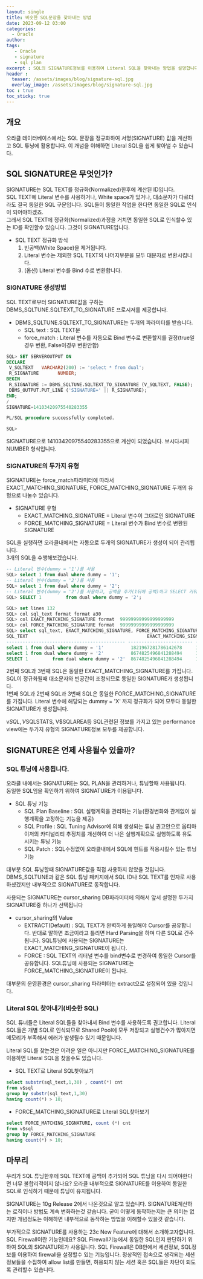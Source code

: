 ```yaml
---
layout: single
title: 비슷한 SQL문장을 찾아내는 방법
date: 2023-09-12 03:00
categories: 
  - Oracle
author: 
tags: 
   - Oracle
   - signature
   - sql plan
excerpt : SQL의 SIGNATURE정보를 이용하여 Literal SQL을 찾아내는 방법을 설명합니다.
header :
  teaser: /assets/images/blog/signature-sql.jpg
  overlay_image: /assets/images/blog/signature-sql.jpg
toc : true  
toc_sticky: true
---
```


## 개요

오라클 데이터베이스에서는 SQL 문장을 정규화하여 서명(SIGNATURE) 값을 계산하고 SQL 튜닝에 활용합니다. 
이 개념을 이해하면 Literal  SQL을 쉽게 찾아낼 수 있습니다. 

## SQL SIGNATURE은 무엇인가?

SIGNATURE는 SQL TEXT를 정규화(Normalized)한후에 계산된 ID입니다. <br>
SQL TEXT에 Literal 변수를 사용하거나, White space가 있거나, 대소문자가 다르더라도 결국 동일한 SQL 구문입니다. SQL들이 동일한 작업을 한다면 동일한 SQL로 인식이 되어야하겠죠. <br>
그래서 SQL TEXT에 정규화(Normalized)과정을 거치면 동일한 SQL로 인식할수 있는 ID를 확인할수 있습니다. 그것이 SIGNATURE입니다.

- SQL TEXT 정규화 방식
  1. 빈공백(White Space)을 제거됩니다.
  2. Literal 변수는 제외한 SQL TEXT의 나머지부분을 모두 대문자로 변환시킵니다.
  3. (옵션) Literal 변수를 Bind 수로 변환합니다. 

### SIGNATURE 생성방법

SQL TEXT로부터 SIGNATURE값을 구하는 DBMS_SQLTUNE.SQLTEXT_TO_SIGNATURE 프로시저를 제공합니다. 

- DBMS_SQLTUNE.SQLTEXT_TO_SIGNATURE는 두개의 파라미터를 받습니다. 
  - SQL text : SQL TEXT문
  - force_match : Literal 변수를 자동으로 Bind 변수로 변환할지를 결정(true일경우 변환, False이경우 변환안함)

```sql
SQL> SET SERVEROUTPUT ON
DECLARE
 V_SQLTEXT   VARCHAR2(200) := 'select * from dual';
 R_SIGNATURE       NUMBER;
BEGIN
 R_SIGNATURE := DBMS_SQLTUNE.SQLTEXT_TO_SIGNATURE (V_SQLTEXT, FALSE);
 DBMS_OUTPUT.PUT_LINE ('SIGNATURE=' || R_SIGNATURE);
END;
/
SIGNATURE=14103420975540283355

PL/SQL procedure successfully completed.

SQL>
```
SIGNATURE으로 14103420975540283355으로 계산이 되었습니다.
보시다시피 NUMBER 형식입니다.

### SIGNATURE의 두가지 유형

SIGNATURE는 force_match파라미터에 따라서 EXACT_MATCHING_SIGNATURE, FORCE_MATCHING_SIGNATURE 두개의 유형으로 나눌수 있습니다. 

- SIGNATURE 유형
  - EXACT_MATCHING_SIGNATURE = Literal 변수이 그대로인 SIGNATURE
  - FORCE_MATCHING_SIGNATURE = Literal 변수가 Bind 변수로 변환된 SIGNATURE

SQL을 실행하면 오라클내에서는 자동으로 두개의 SIGNATURE가 생성이 되어 관리됩니다.<br>
3개의 SQL을 수행해보겠습니다. 

```sql
-- Literal 변수(dummy = '1')를 사용
SQL> select 1 from dual where dummy = '1'; 
-- Literal 변수(dummy = '2')를 사용
SQL> select 1 from dual where dummy = '2'; 
-- Literal 변수(dummy = '2')를 사용하고, 공백을 추가(1뒤에 공백)하고 SELECT 키워드를 대문자로 변경
SQL> SELECT 1         from dual where dummy = '2'; 

SQL> set lines 132
SQL> col sql_text format format a30
SQL> col EXACT_MATCHING_SIGNATURE format  99999999999999999999
SQL> col FORCE_MATCHING_SIGNATURE format  99999999999999999999
SQL> select sql_text, EXACT_MATCHING_SIGNATURE, FORCE_MATCHING_SIGNATURE from V$sqlstats where sql_text like '%dummy%';
SQL_TEXT                                            EXACT_MATCHING_SIGNATURE FORCE_MATCHING_SIGNATURE
-------------------------------------------- ------------------------ ------------------------
select 1 from dual where dummy = '1'          1821967281786142678     13154199455204052618
select 1 from dual where dummy = '2'          8674825496841288494     13154199455204052618
SELECT 1         from dual where dummy = '2'  8674825496841288494     13154199455204052618

```

2번째 SQL과 3번째 SQL은 동일한 EXACT_MATCHING_SIGNATURE를 가집니다. SQL이 정규화될때 대소문자와 빈공간이 조정되므로 동일한 SIGNATURE가 생성됩니다.  <br>
1번째 SQL과 2번째 SQL과 3번째 SQL은 동일한 FORCE_MATCHING_SIGNATURE를 가집니다. Literal 변수에 해당되는 dummy = 'X' 까지 정규화가 되어 모두다 동일한 SIGNATURE가 생성됩니다. 

v$SQL, V$SQLSTATS, V$SQLAREA등 SQL관련된 정보를 가지고 있는 performance view에는 두가지 유형의 SIGNATURE정보 모두를 제공합니다.

## SIGNATURE은 언제 사용될수 있을까?

### SQL 튜닝에 사용됩니다.
오라클 내에서는 SIGNATURE는 SQL PLAN을 관리하거나, 튜닝할때 사용됩니다.  <br>
동일한 SQL임을 확인하기 위하여 SIGNATURE가 이용됩니다. 

- SQL 튜닝 기능
  - SQL Plan Baseline : SQL 실행계획을 관리하는 기능(환경변화와 관계없이 실행계획을 고정하는 기능을 제공)
  - SQL Profile : SQL Tuning Advisor에 의해 생성되는 튜닝 권고안으로 옵티마이저의 카디널리티 추정치를 개선하여 더 나은 실행계획으로 실행하도록 유도시키는 튜닝 기능
  - SQL Patch : SQL수정없이 오라클내에서 SQL에 힌트를 적용시킬수 있는 튜닝기능

대부분 SQL 튜닝할때 SIGNATURE값을 직접 사용하지 않았을 것입니다. DBMS_SQLTUNE과 같은 SQL 튜닝 패키지에서 SQL ID나 SQL TEXT를 인자로 사용하셨겠지만 내부적으로 SIGNATURE로 동작합니다.

사용되는 SIGNATURE는 cursor_sharing DB파라미터에 의해서 앞서 설명한 두가지 SIGNATURE중 하나가 선택됩니다

- cursor_sharing의 Value
  - EXTRACT(Default) : SQL TEXT가 완벽하게 동일해야 Cursor를 공유합니다. 반대로 말하면 조금이라고 틀리면 Hard Parsing을 하며 다른 SQL로 간주됩니다. SQL튜닝에 사용되는 SIGNATURE는 EXACT_MATCHING_SIGNATURE이 됩니다.
  - FORCE : SQL TEXT의 리터널 변수를 bind변수로 변경하여 동일한 Cursor를 공유합니다.  SQL튜닝에 사용되는 SIGNATURE는 FORCE_MATCHING_SIGNATURE이 됩니다.

대부분의 운영환경은 cursor_sharing 파라미터는 extract으로 설정되어 있을 것입니다.

### Literal SQL 찾아내기(비슷한 SQL)

SQL 튜너들은 Literal SQL들을 찾아내서 Bind 변수를 사용하도록 권고합니다. 
Literal SQL들은 개별 SQL로 인식되므로 Shared Pool에 모두 저장되고 실행건수가 많아지면 메모리가 부족해서 에러가 발생될수 있기 때문입니다. 

Literal SQL를 찾는것은 어려운 일은 아니지만 FORCE_MATCHING_SIGNATURE를 이용하면 Literal SQL을 찾을수도 있습니다.

- SQL TEXT로 Literal SQL찾아보기
```sql
select substr(sql_text,1,30) , count(*) cnt
from v$sql
group by substr(sql_text,1,30)
having count(*) > 10;
```

- FORCE_MATCHING_SIGNATURE로 Literal SQL찾아보기
```sql
select FORCE_MATCHING_SIGNATURE, count (*) cnt
from v$sql
group by FORCE_MATCHING_SIGNATURE
having count(*) > 10;
```

## 마무리 

우리가 SQL 튜닝한후에 SQL TEXT에 공백이 추가되어 SQL 튜닝을 다시 되어야한다면 너무 불합리적이지 않나요? 오라클 내부적으로 SIGNATURE를 이용하여 동일한 SQL로 인식하기 때문에 튜닝이 유지됩니다. 

SIGNATURE는 10g Release 2에서 나온것으로 알고 있습니다. SIGNATURE계산하는 로직이나 방법도 계속 변화하는것 같습니다. 굳이 어떻게 동작하는지는 큰 의미는 없지만 개념정도는 이해하면 내부적으로 동작하는 방법을 이해할수 있을것 같습니다. 

부가적으로 SIGNATURE를 사용하는 23c New Feature에 대해서 소개하고자합니다. <br>
SQL Firewall이란 기능인데요?
SQL Firewall기능에서 동일한 SQL인지 판단하기 위하여 SQL의 SIGNATURE가 사용됩니다. SQL Firewall은 DB안에서 세션정보, SQL정보를 이용하여 firewall을 설정할수 있는 기능입니다. 정상적인 접속으로 생각되는 세션정보들을 수집하여 allow list를 만들면, 허용되지 않는 세션 혹은 SQL들은 차단이 되도록 관리할수 있습니다.